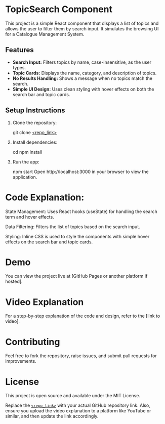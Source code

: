 # TopicSearch Component

This project is a simple React component that displays a list of topics and allows the user to filter them by search input. It simulates the browsing UI for a Catalogue Management System.

## Features

- **Search Input:** Filters topics by name, case-insensitive, as the user types.
- **Topic Cards:** Displays the name, category, and description of topics.
- **No Results Handling:** Shows a message when no topics match the search.
- **Simple UI Design:** Uses clean styling with hover effects on both the search bar and topic cards.

## Setup Instructions

1. Clone the repository:
   
   git clone [<repo_link>](https://github.com/Cadet-Vikram/topic-search-totle.git)

2. Install dependencies:

    cd <project-directory>
    npm install

3. Run the app:

    npm start
    Open http://localhost:3000 in your browser to view the application.

# Code Explanation:
State Management: Uses React hooks (useState) for handling the search term and hover effects.

Data Filtering: Filters the list of topics based on the search input.

Styling: Inline CSS is used to style the components with simple hover effects on the search bar and topic cards.

# Demo
You can view the project live at [GitHub Pages or another platform if hosted].

# Video Explanation
For a step-by-step explanation of the code and design, refer to the [link to video].

# Contributing
Feel free to fork the repository, raise issues, and submit pull requests for improvements.

# License
This project is open source and available under the MIT License.



Replace the [`<repo_link>`](https://github.com/Cadet-Vikram/topic-search-totle.git) with your actual GitHub repository link. Also, ensure you upload the video explanation to a platform like YouTube or similar, and then update the link accordingly.
